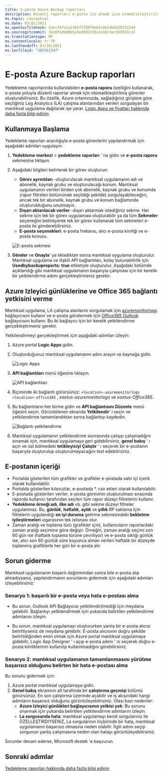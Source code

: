 ```yaml
---
title: E-posta Azure Backup raporları
description: Düzenli raporları e-posta ile almak için otomatikleştirilmiş görevler oluşturma
ms.topic: conceptual
ms.date: 03/01/2021
ms.openlocfilehash: d3ec76fa1a23657578979e65c0e54bb428722244
ms.sourcegitcommit: 32e0fedb80b5a5ed0d2336cea18c3ec3b5015ca1
ms.translationtype: MT
ms.contentlocale: tr-TR
ms.lasthandoff: 03/30/2021
ms.locfileid: "105561347"
---
```

# <a name="email-azure-backup-reports"></a>E-posta Azure Backup raporları

Yedekleme raporlarında kullanılabilen **e-posta raporu** özelliğini kullanarak, e-posta yoluyla düzenli raporlar almak için otomatikleştirilmiş görevler oluşturabilirsiniz. Bu özellik, Azure ortamınızda, sağladığınız girişlere göre seçtiğiniz Log Analytics (LA) çalışma alanlarından verileri sorgulayan bir mantıksal uygulama dağıtarak işe yarar. [Logic Apps ve fiyatları hakkında daha fazla bilgi edinin](https://azure.microsoft.com/pricing/details/logic-apps/).

## <a name="getting-started"></a>Kullanmaya Başlama

Yedekleme raporları aracılığıyla e-posta görevlerini yapılandırmak için aşağıdaki adımları uygulayın:

1.  **Yedekleme merkezi**  >  **yedekleme raporları** ' na gidin ve **e-posta raporu** sekmesine tıklayın.
2.  Aşağıdaki bilgileri belirterek bir görev oluşturun:
    * **Görev ayrıntıları** -oluşturulacak mantıksal uygulamanın adı ve abonelik, kaynak grubu ve oluşturulacağı konum. Mantıksal uygulamanın verileri birden çok abonelik, kaynak grubu ve konumda (rapor filtreleri bölümünde seçildiği şekilde) sorgulayabileceğini, ancak tek bir abonelik, kaynak grubu ve konum bağlamında oluşturulduğunu unutmayın.
    * **Dışarı aktarılacak veriler** -dışarı aktarmak istediğiniz sekme. Her sekme için tek bir görev uygulaması oluşturabilir ya da tüm **Sekmeler** seçeneğini belirleyerek tek bir görev kullanarak tüm sekmeleri e-posta ile gönderebilirsiniz.
    * **E-posta seçenekleri**: e-posta frekansı, alıcı e-posta kimliği ve e-posta konusu.

    ![E-posta sekmesi](./media/backup-azure-configure-backup-reports/email-tab.png)

3.  **Gönder** ve **Onayla**' ya tıkladıktan sonra mantıksal uygulama oluşturulur. Mantıksal uygulama ve ilişkili API bağlantıları, kolay bulunabilirlik için **Usedbybackupreports: true** etiketiyle oluşturulur. Aşağıdaki bölümde açıklandığı gibi mantıksal uygulamanın başarıyla çalışması için bir kerelik bir yetkilendirme adımı gerçekleştirmeniz gerekir.

## <a name="authorize-connections-to-azure-monitor-logs-and-office-365"></a>Azure Izleyici günlüklerine ve Office 365 bağlantı yetkisini verme

Mantıksal uygulama, LA çalışma alanlarını sorgulamak için [azuremonitorlogs](/connectors/azuremonitorlogs/) bağlayıcısını kullanır ve e-posta göndermek Için [Office365 Outlook](/connectors/office365connector/) bağlayıcısını kullanır. Bu iki bağlayıcı için bir kerelik yetkilendirme gerçekleştirmeniz gerekir. 
 
Yetkilendirmeyi gerçekleştirmek için aşağıdaki adımları izleyin:

1.  Azure portal **Logic Apps** gidin.
2.  Oluşturduğunuz mantıksal uygulamanın adını arayın ve kaynağa gidin.

    ![Logic Apps](./media/backup-azure-configure-backup-reports/logic-apps.png)

3.  **API bağlantıları** menü öğesine tıklayın.

    ![API bağlantıları](./media/backup-azure-configure-backup-reports/api-connections.png)

4.  Biçiminde iki bağlantı görürsünüz: `<location>-azuremonitorlogs` `<location>-office365` , _eastus-azuremonitorlogs_ ve _eastus-Office365_.
5.  Bu bağlantıların her birine gidin ve **API bağlantısını Düzenle** menü öğesini seçin. Görüntülenen ekranda **Yetkilendir**' i seçin ve yetkilendirme tamamlandıktan sonra bağlantıyı kaydedin.

    ![Bağlantı yetkilendirme](./media/backup-azure-configure-backup-reports/authorize-connections.png)

6.  Mantıksal uygulamanın yetkilendirme sonrasında çalışıp çalışmadığını sınamak için, mantıksal uygulamaya geri gidebilirsiniz, **genel bakış** ' ı açın ve üst bölmedeki **tetikleyiciyi Çalıştır** ' ı seçerek bir e-postanın başarıyla oluşturulup oluşturulmayacağını test edebilirsiniz.

## <a name="contents-of-the-email"></a>E-postanın içeriği

* Portalda gösterilen tüm grafikler ve grafikler e-postada satır içi içerik olarak kullanılabilir.
* Portalda gösterilen kılavuzlar, e-postada *. csv ekleri olarak kullanılabilir.
* E-postada gösterilen veriler, e-posta görevinin oluşturulması sırasında raporda kullanıcı tarafından seçilen tüm rapor düzeyi filtrelerini kullanır.
* **Yedekleme örneği adı**, **ilke adı** vb. gibi sekme düzeyi filtreler uygulanmaz. Bu, **günlük**, **haftalık**, **aylık** ve **yıllık** RP saklama Için filtrelerin uygulandığı **en iyi duruma** getirme sekmesindeki **bekletme iyileştirmeleri** ızgarasının tek istisnası olur.
* Zaman aralığı ve toplama türü (grafikler için), kullanıcıların raporlardaki zaman aralığı seçimine göre değişir. Örneğin, zaman aralığı seçimi son 60 gün ise (haftalık toplama türüne çevriliyor) ve e-posta sıklığı günlük ise, alıcı son 60 günlük süre boyunca alınan verileri haftalık bir düzeyde toplanmış grafiklerle her gün bir e-posta alır.

## <a name="troubleshooting-issues"></a>Sorun giderme

Mantıksal uygulamanın başarılı dağıtımından sonra bile e-posta alıp almadıysanız, yapılandırmanın sorunlarını gidermek için aşağıdaki adımları izleyebilirsiniz:

### <a name="scenario-1-receiving-neither-a-successful-email-nor-an-error-email"></a>Senaryo 1: başarılı bir e-posta veya hata e-postası alma

* Bu sorun, Outlook API Bağlayıcısı yetkilendirilmediği için meydana gelebilir. Bağlantıyı yetkilendirmek için yukarıda belirtilen yetkilendirme adımlarını izleyin.

* Bu sorun, mantıksal uygulamayı oluştururken yanlış bir e-posta alıcısı belirttiyseniz de meydana gelebilir. E-posta alıcısının doğru şekilde belirtildiğinden emin olmak için Azure portal mantıksal uygulamaya gidebilir, Logic App Designer ' ı açıp e-posta adımı ' nı seçerek doğru e-posta kimliklerinin kullanılıp kullanılmadığını görebilirsiniz.

### <a name="scenario-2-receiving-an-error-email-that-says-that-the-logic-app-failed-to-execute-to-completion"></a>Senaryo 2: mantıksal uygulamanın tamamlanmasını yürütme başarısız olduğunu belirten bir hata e-postası alma

Bu sorunu gidermek için:
1.  Azure portal mantıksal uygulamaya gidin.
2.  **Genel bakış** ekranının alt tarafında bir **çalıştırma geçmişi** bölümü görürsünüz. En son çalıştırma üzerinde açabilir ve iş akışındaki hangi adımların başarısız olduğunu görüntüleyebilirsiniz. Olası bazı nedenler:
    * **Azure Izleyici günlükleri bağlayıcısının yetkisi yok**: Bu sorunu onarmak için yukarıda belirtilen yetkilendirme adımlarını izleyin.
    * **La sorgusunda hata**: mantıksal uygulamayı kendi sorgularınız ile ÖZELLEŞTIRDIYSENIZ, La sorgularının hiçbirinde bir hata, mantıksal uygulamanın başarısız olmasına neden olabilir. İlgili adımı seçip sorgunun yanlış çalışmasına neden olan hatayı görüntüleyebilirsiniz.

Sorunlar devam ederse, Microsoft destek 'e başvurun.

## <a name="next-steps"></a>Sonraki adımlar
[Yedekleme raporları hakkında daha fazla bilgi edinin](./configure-reports.md)